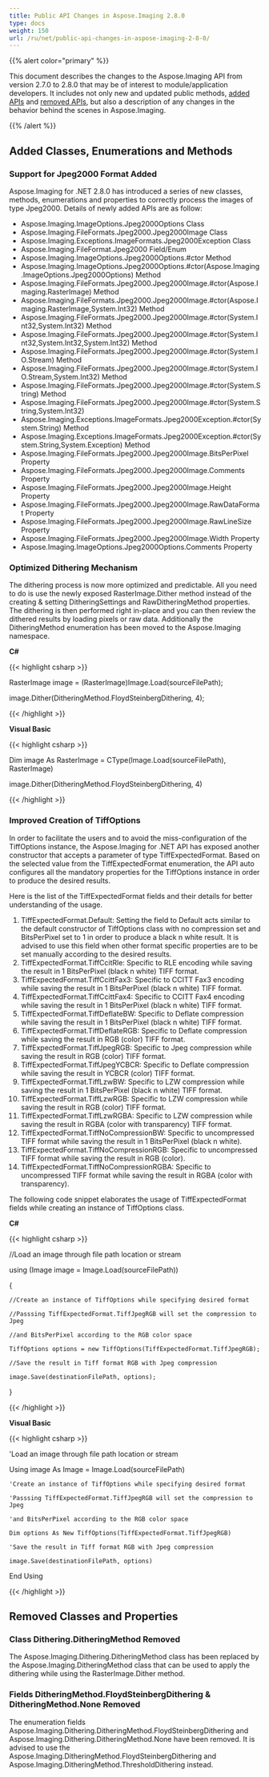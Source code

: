 ```yaml
---
title: Public API Changes in Aspose.Imaging 2.8.0
type: docs
weight: 150
url: /ru/net/public-api-changes-in-aspose-imaging-2-8-0/
---
```


{{% alert color="primary" %}} 

This document describes the changes to the Aspose.Imaging API from version 2.7.0 to 2.8.0 that may be of interest to module/application developers. It includes not only new and updated public methods, [added APIs](/imaging/ru/net/public-api-changes-in-aspose-imaging-2-8-0/) and [removed APIs](/imaging/ru/net/public-api-changes-in-aspose-imaging-2-8-0/), but also a description of any changes in the behavior behind the scenes in Aspose.Imaging.

{{% /alert %}} 
## **Added Classes, Enumerations and Methods**
### **Support for Jpeg2000 Format Added**
Aspose.Imaging for .NET 2.8.0 has introduced a series of new classes, methods, enumerations and properties to correctly process the images of type Jpeg2000. Details of newly added APIs are as follow:

- Aspose.Imaging.ImageOptions.Jpeg2000Options Class
- Aspose.Imaging.FileFormats.Jpeg2000.Jpeg2000Image Class
- Aspose.Imaging.Exceptions.ImageFormats.Jpeg2000Exception Class
- Aspose.Imaging.FileFormat.Jpeg2000 Field/Enum
- Aspose.Imaging.ImageOptions.Jpeg2000Options.#ctor Method
- Aspose.Imaging.ImageOptions.Jpeg2000Options.#ctor(Aspose.Imaging.ImageOptions.Jpeg2000Options) Method
- Aspose.Imaging.FileFormats.Jpeg2000.Jpeg2000Image.#ctor(Aspose.Imaging.RasterImage) Method
- Aspose.Imaging.FileFormats.Jpeg2000.Jpeg2000Image.#ctor(Aspose.Imaging.RasterImage,System.Int32) Method
- Aspose.Imaging.FileFormats.Jpeg2000.Jpeg2000Image.#ctor(System.Int32,System.Int32) Method
- Aspose.Imaging.FileFormats.Jpeg2000.Jpeg2000Image.#ctor(System.Int32,System.Int32,System.Int32) Method
- Aspose.Imaging.FileFormats.Jpeg2000.Jpeg2000Image.#ctor(System.IO.Stream) Method
- Aspose.Imaging.FileFormats.Jpeg2000.Jpeg2000Image.#ctor(System.IO.Stream,System.Int32) Method
- Aspose.Imaging.FileFormats.Jpeg2000.Jpeg2000Image.#ctor(System.String) Method
- Aspose.Imaging.FileFormats.Jpeg2000.Jpeg2000Image.#ctor(System.String,System.Int32)
- Aspose.Imaging.Exceptions.ImageFormats.Jpeg2000Exception.#ctor(System.String) Method
- Aspose.Imaging.Exceptions.ImageFormats.Jpeg2000Exception.#ctor(System.String,System.Exception) Method
- Aspose.Imaging.FileFormats.Jpeg2000.Jpeg2000Image.BitsPerPixel Property
- Aspose.Imaging.FileFormats.Jpeg2000.Jpeg2000Image.Comments Property
- Aspose.Imaging.FileFormats.Jpeg2000.Jpeg2000Image.Height Property
- Aspose.Imaging.FileFormats.Jpeg2000.Jpeg2000Image.RawDataFormat Property
- Aspose.Imaging.FileFormats.Jpeg2000.Jpeg2000Image.RawLineSize Property
- Aspose.Imaging.FileFormats.Jpeg2000.Jpeg2000Image.Width Property
- Aspose.Imaging.ImageOptions.Jpeg2000Options.Comments Property
### **Optimized Dithering Mechanism**
The dithering process is now more optimized and predictable. All you need to do is use the newly exposed RasterImage.Dither method instead of the creating & setting DitheringSettings and RawDitheringMethod properties. The dithering is then performed right in-place and you can then review the dithered results by loading pixels or raw data. Additionally the DitheringMethod enumeration has been moved to the Aspose.Imaging namespace.

**C#**

{{< highlight csharp >}}

 RasterImage image = (RasterImage)Image.Load(sourceFilePath);

image.Dither(DitheringMethod.FloydSteinbergDithering, 4);

{{< /highlight >}}

**Visual Basic**

{{< highlight csharp >}}

 Dim image As RasterImage = CType(Image.Load(sourceFilePath), RasterImage)

image.Dither(DitheringMethod.FloydSteinbergDithering, 4)

{{< /highlight >}}
### **Improved Creation of TiffOptions**
In order to facilitate the users and to avoid the miss-configuration of the TiffOptions instance, the Aspose.Imaging for .NET API has exposed another constructor that accepts a parameter of type TiffExpectedFormat. Based on the selected value from the TiffExpectedFormat enumeration, the API auto configures all the mandatory properties for the TiffOptions instance in order to produce the desired results. 

Here is the list of the TiffExpectedFormat fields and their details for better understanding of the usage.

1. TiffExpectedFormat.Default: Setting the field to Default acts similar to the default constructor of TiffOptions class with no compression set and BitsPerPixel set to 1 in order to produce a black n white result. It is advised to use this field when other format specific properties are to be set manually according to the desired results.
1. TiffExpectedFormat.TiffCcitRle: Specific to RLE encoding while saving the result in 1 BitsPerPixel (black n white) TIFF format.
1. TiffExpectedFormat.TiffCcittFax3: Specific to CCITT Fax3 encoding while saving the result in 1 BitsPerPixel (black n white) TIFF format.
1. TiffExpectedFormat.TiffCcittFax4: Specific to CCITT Fax4 encoding while saving the result in 1 BitsPerPixel (black n white) TIFF format.
1. TiffExpectedFormat.TiffDeflateBW: Specific to Deflate compression while saving the result in 1 BitsPerPixel (black n white) TIFF format.
1. TiffExpectedFormat.TiffDeflateRGB: Specific to Deflate compression while saving the result in RGB (color) TIFF format.
1. TiffExpectedFormat.TiffJpegRGB: Specific to Jpeg compression while saving the result in RGB (color) TIFF format.
1. TiffExpectedFormat.TiffJpegYCBCR: Specific to Deflate compression while saving the result in YCBCR (color) TIFF format.
1. TiffExpectedFormat.TiffLzwBW: Specific to LZW compression while saving the result in 1 BitsPerPixel (black n white) TIFF format.
1. TiffExpectedFormat.TiffLzwRGB: Specific to LZW compression while saving the result in RGB (color) TIFF format.
1. TiffExpectedFormat.TiffLzwRGBA: Specific to LZW compression while saving the result in RGBA (color with transparency) TIFF format.
1. TiffExpectedFormat.TiffNoCompressionBW: Specific to uncompressed TIFF format while saving the result in 1 BitsPerPixel (black n white).
1. TiffExpectedFormat.TiffNoCompressionRGB: Specific to uncompressed TIFF format while saving the result in RGB (color).
1. TiffExpectedFormat.TiffNoCompressionRGBA: Specific to uncompressed TIFF format while saving the result in RGBA (color with transparency).

The following code snippet elaborates the usage of TiffExpectedFormat fields while creating an instance of TiffOptions class.

**C#**

{{< highlight csharp >}}

 //Load an image through file path location or stream

using (Image image = Image.Load(sourceFilePath))

{

    //Create an instance of TiffOptions while specifying desired format

    //Passsing TiffExpectedFormat.TiffJpegRGB will set the compression to Jpeg 

    //and BitsPerPixel according to the RGB color space

    TiffOptions options = new TiffOptions(TiffExpectedFormat.TiffJpegRGB); 

    //Save the result in Tiff format RGB with Jpeg compression

    image.Save(destinationFilePath, options);

}

{{< /highlight >}}

**Visual Basic**

{{< highlight csharp >}}

 'Load an image through file path location or stream

Using image As Image = Image.Load(sourceFilePath)

	'Create an instance of TiffOptions while specifying desired format

	'Passsing TiffExpectedFormat.TiffJpegRGB will set the compression to Jpeg 

	'and BitsPerPixel according to the RGB color space

	Dim options As New TiffOptions(TiffExpectedFormat.TiffJpegRGB)

	'Save the result in Tiff format RGB with Jpeg compression

	image.Save(destinationFilePath, options)

End Using

{{< /highlight >}}
## **Removed Classes and Properties**
### **Class Dithering.DitheringMethod Removed**
The Aspose.Imaging.Dithering.DitheringMethod class has been replaced by the Aspose.Imaging.DitheringMethod class that can be used to apply the dithering while using the RasterImage.Dither method.
### **Fields DitheringMethod.FloydSteinbergDithering & DitheringMethod.None Removed**
The enumeration fields Aspose.Imaging.Dithering.DitheringMethod.FloydSteinbergDithering and Aspose.Imaging.Dithering.DitheringMethod.None have been removed. It is advised to use the Aspose.Imaging.DitheringMethod.FloydSteinbergDithering and Aspose.Imaging.DitheringMethod.ThresholdDithering instead.
